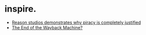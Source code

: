 # inspire.
- [Reason studios demonstrates why piracy is completely justified](https://youtu.be/YAx3yCNomkg)
- [The End of the Wayback Machine?](https://youtu.be/1gicNmKqfoU)
